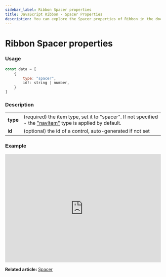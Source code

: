 ```yaml
---
sidebar_label: Ribbon Spacer properties
title: JavaScript Ribbon - Spacer Properties 
description: You can explore the Spacer properties of Ribbon in the documentation of the DHTMLX JavaScript UI library. Browse developer guides and API reference, try out code examples and live demos, and download a free 30-day evaluation version of DHTMLX Suite 7.
---
```


# Ribbon Spacer properties

### Usage

~~~js
const data = [
	{
		type: "spacer",
		id?: string | number,
	}
]
~~~

### Description

<table>
	<tbody>
        <tr>
			<td><b>type</b></td>
			<td>(required) the item type, set it to "spacer". If not specified - the <a href="../../navitem">"navItem"</a> type is applied by default.</td>
		</tr>
        <tr>
			<td><b>id</b></td>
			<td>(optional) the id of a control, auto-generated if not set</td>
		</tr>
    </tbody>
</table>

### Example

<iframe src="https://snippet.dhtmlx.com/a8c6y3ob?mode=result" frameborder="0" class="snippet_iframe" width="100%" height="350"></iframe>

**Related article:** [Spacer](ribbon/spacer.md)